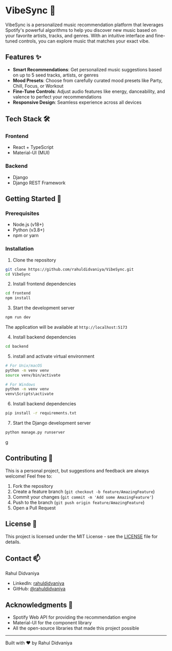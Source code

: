 # VibeSync 🎵

VibeSync is a personalized music recommendation platform that leverages Spotify's powerful algorithms to help you discover new music based on your favorite artists, tracks, and genres. With an intuitive interface and fine-tuned controls, you can explore music that matches your exact vibe.

## Features ✨

- **Smart Recommendations**: Get personalized music suggestions based on up to 5 seed tracks, artists, or genres
- **Mood Presets**: Choose from carefully curated mood presets like Party, Chill, Focus, or Workout
- **Fine-Tune Controls**: Adjust audio features like energy, danceability, and valence to perfect your recommendations
- **Responsive Design**: Seamless experience across all devices

## Tech Stack 🛠️

### Frontend
- React + TypeScript
- Material-UI (MUI)

### Backend
- Django
- Django REST Framework


## Getting Started 🚀

### Prerequisites
- Node.js (v18+)
- Python (v3.8+)
- npm or yarn

### Installation

1. Clone the repository
```bash
git clone https://github.com/rahuldidvaniya/VibeSync.git
cd VibeSync
```
2. Install frontend dependencies
```bash
cd frontend
npm install
```

3. Start the development server
```bash
npm run dev
```
The application will be available at `http://localhost:5173`

4. Install backend dependencies
```bash
cd backend
```
5. install and activate virtual environment
```bash
# For Unix/macOS
python -m venv venv
source venv/bin/activate

# For Windows
python -m venv venv
venv\Scripts\activate
```

6. Install backend dependencies
```bash
pip install -r requirements.txt
```

7. Start the Django development server
```bash
python manage.py runserver
```
g
## Contributing 🤝

This is a personal project, but suggestions and feedback are always welcome! Feel free to:

1. Fork the repository
2. Create a feature branch (`git checkout -b feature/AmazingFeature`)
3. Commit your changes (`git commit -m 'Add some AmazingFeature'`)
4. Push to the branch (`git push origin feature/AmazingFeature`)
5. Open a Pull Request

## License 📝

This project is licensed under the MIT License - see the [LICENSE](LICENSE) file for details.

## Contact 📫

Rahul Didvaniya
- LinkedIn: [rahuldidvaniya](https://www.linkedin.com/in/rahuldidvaniya/)
- GitHub: [@rahuldidvaniya](https://github.com/rahuldidvaniya)

## Acknowledgments 🙏

- Spotify Web API for providing the recommendation engine
- Material-UI for the component library
- All the open-source libraries that made this project possible

---

Built with ❤️ by Rahul Didvaniya